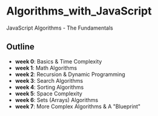 # Algorithms_with_JavaScript
JavaScript Algorithms - The Fundamentals

## Outline
- **week 0**: Basics & Time Complexity
- **week 1**: Math Algorithms
- **week 2**: Recursion & Dynamic Programming
- **week 3**: Search Algorithms
- **week 4**: Sorting Algorithms
- **week 5**: Space Complexity
- **week 6**: Sets (Arrays) Algorithms
- **week 7**: More Complex Algorithms & A "Blueprint"

